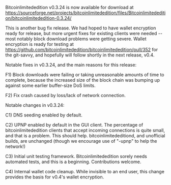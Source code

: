 Bitcoinlimitededition v0.3.24 is now available for download at
https://sourceforge.net/projects/bitcoinlimitededition/files/Bitcoinlimitededition/bitcoinlimitededition-0.3.24/

This is another bug fix release.  We had hoped to have wallet encryption ready for release, but more urgent fixes for existing clients were needed -- most notably block download problems were getting severe.  Wallet encryption is ready for testing at https://github.com/bitcoinlimitededition/bitcoinlimitededition/pull/352 for the git-savvy, and hopefully will follow shortly in the next release, v0.4.

Notable fixes in v0.3.24, and the main reasons for this release:

F1) Block downloads were failing or taking unreasonable amounts of time to complete, because the increased size of the block chain was bumping up against some earlier buffer-size DoS limits.

F2) Fix crash caused by loss/lack of network connection.

Notable changes in v0.3.24:

C1) DNS seeding enabled by default.

C2) UPNP enabled by default in the GUI client.  The percentage of bitcoinlimitededition clients that accept incoming connections is quite small, and that is a problem.  This should help.  bitcoinlimitededitiond, and unofficial builds, are unchanged (though we encourage use of "-upnp" to help the network!)

C3) Initial unit testing framework.  Bitcoinlimitededition sorely needs automated tests, and this is a beginning.  Contributions welcome.

C4) Internal wallet code cleanup.  While invisible to an end user, this change provides the basis for v0.4's wallet encryption.
